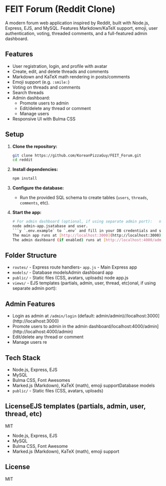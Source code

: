 # FEIT Forum (Reddit Clone)

A modern forum web application inspired by Reddit, built with Node.js, Express, EJS, and MySQL. Features Markdown/KaTeX support, emoji, user authentication, voting, threaded comments, and a full-featured admin dashboard.

## Features

- User registration, login, and profile with avatar
- Create, edit, and delete threads and comments
- Markdown and KaTeX math rendering in posts/comments
- Emoji support (e.g. `:smile:`)
- Voting on threads and comments
- Search threads
- Admin dashboard:
  - Promote users to admin
  - Edit/delete any thread or comment
  - Manage users
- Responsive UI with Bulma CSS

## Setup

1. **Clone the repository:**
   ```sh
   git clone https://github.com/KoreanPizzaGuy/FEIT_Forum.git
   cd reddit
   ```
2. **Install dependencies:**
   ```sh
   npm install
   ```
3. **Configure the database:**
   - Run the provided SQL schema to create tables (`users`, `threads`, `comments`, etc).
4. **Start the app:**

   ````sh
   # For admin dashboard (optional, if using separate admin port):   node app.js
   node admin-app.jsatabase and user.
   ```y `.env.example` to `.env` and fill in your DB credentials and session secret.
   The main app runs at [http://localhost:3000](http://localhost:3000)rovided SQL schema to create tables (`users`, `threads`, `comments`, etc).
   The admin dashboard (if enabled) runs at [http://localhost:4000/admin](http://localhost:4000/admin)
   ````

## Folder Structure

- `routes/` - Express route handlers- `app.js` - Main Express app
- `models/` - Database modelsAdmin dashboard app
- `public/` - Static files (CSS, avatars, uploads) node app.js
- `views/` - EJS templates (partials, admin, user, thread, etc)onal, if using separate admin port):

## Admin Features

- Login as admin at `/admin/login` (default: admin/admin)//localhost:3000](http://localhost:3000)
- Promote users to admin in the admin dashboard/localhost:4000/admin](http://localhost:4000/admin)
- Edit/delete any thread or comment
- Manage users
  re

## Tech Stack

- Node.js, Express, EJS
- MySQL
- Bulma CSS, Font Awesomes
- Marked.js (Markdown), KaTeX (math), emoji supportDatabase models
- `public/` - Static files (CSS, avatars, uploads)

## LicenseEJS templates (partials, admin, user, thread, etc)

MIT

- Node.js, Express, EJS
- MySQL
- Bulma CSS, Font Awesome
- Marked.js (Markdown), KaTeX (math), emoji support

## License

MIT
